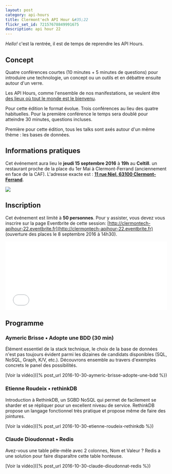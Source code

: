 ```yaml
---
layout: post
category: api-hours
title: Clermont'ech API Hour &#35;22
flickr_set_id: 72157678849991675
description: api hour 22
---
```




_Hello!_ c'est la rentrée, il est de temps de reprendre les API Hours.

## Concept

Quatre conférences courtes (10 minutes + 5 minutes de questions) pour
introduire une technologie, un concept ou un outils et en débattre ensuite
autour d'un verre.

Les API Hours, comme l'ensemble de nos manifestations, se veulent être [des
lieux où tout le monde est le bienvenu](/code-of-conduct.html).

Pour cette édition le format évolue. Trois conférences au lieu des
quatre habituelles. Pour la première conférence le temps sera doublé pour
atteindre 30 minutes, questions incluses.

Première pour cette édition, tous les talks sont axés autour d'un même thème : les bases de données.

## Informations pratiques

Cet événement aura lieu le **jeudi 15 septembre 2016** à **19h** au **Celtill**.  un
restaurant proche de la place du 1er Mai à Clermont-Ferrand (anciennement en face de la
CAF). L'adresse exacte est : [**11 rue Niel, 63100
Clermont-Ferrand**](https://maps.google.fr/maps?ie=UTF8&cid=3358887464373546188&q=Celtill).

[![](http://maps.googleapis.com/maps/api/staticmap?center=Celtill&size=600x400&sensor=false&markers=color:red%7C45.78431,3.10160)](https://maps.google.fr/maps?ie=UTF8&cid=3358887464373546188&q=Celtill)

## Inscription

Cet événement est limité à **50 personnes**.  Pour y assister, vous devez vous
inscrire sur la page Eventbrite de cette session: [http://clermontech-apihour-22.eventbrite.fr](http://clermontech-apihour-22.eventbrite.fr)
(ouverture des places le 8 septembre 2016 à 14h30).

<iframe  src="//eventbrite.fr/tickets-external?eid=27554423021&ref=etckt" frameborder="0" height="214" width="100%" vspace="0" hspace="0" marginheight="5" marginwidth="5" scrolling="auto" allowtransparency="true"></iframe>


## Programme

### Aymeric Brisse • Adopte une BDD (30 min)

Élément essentiel de la stack technique, le choix de la base de données n'est pas toujours évident parmi les dizaines de candidats disponibles (SQL, NoSQL, Graph, K/V, etc.). Découvrons ensemble au travers d'exemples concrets le panel des possibilités.

[Voir la vidéo]({% post_url 2016-10-30-aymeric-brisse-adopte-une-bdd %})

### Etienne Roudeix •  rethinkDB

Introduction à RethinkDB, un SGBD NoSQL qui permet de facilement se sharder et se répliquer pour un excellent niveau de service. RethinkDB propose un langage fonctionnel très pratique et propose même de faire des jointures.

[Voir la vidéo]({% post_url 2016-10-30-etienne-roudeix-rethinkdb %})

### Claude Dioudonnat • Redis

Avez-vous une table pêle-mêle avec 2 colonnes, Nom et Valeur ? Redis a une solution pour faire disparaître cette table honteuse.

[Voir la vidéo]({% post_url 2016-10-30-claude-dioudonnat-redis %})

